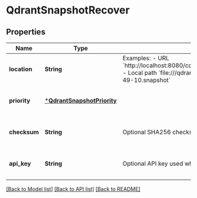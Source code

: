 # QdrantSnapshotRecover


## Properties
Name | Type | Description | Notes
------------ | ------------- | ------------- | -------------
**location** | **String** | Examples: - URL &#x60;http://localhost:8080/collections/my_collection/snapshots/my_snapshot&#x60; - Local path &#x60;file:///qdrant/snapshots/test_collection-2022-08-04-10-49-10.snapshot&#x60; | [default to nothing]
**priority** | [***QdrantSnapshotPriority**](QdrantSnapshotPriority.md) |  | [optional] [default to nothing]
**checksum** | **String** | Optional SHA256 checksum to verify snapshot integrity before recovery. | [optional] [default to nothing]
**api_key** | **String** | Optional API key used when fetching the snapshot from a remote URL. | [optional] [default to nothing]


[[Back to Model list]](../README.md#models) [[Back to API list]](../README.md#api-endpoints) [[Back to README]](../README.md)


